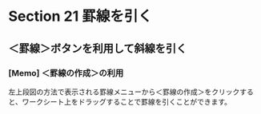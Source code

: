 # Section 21 罫線を引く

## ＜罫線＞ボタンを利用して斜線を引く

### [Memo] ＜罫線の作成＞の利用

左上段図の方法で表示される罫線メニューから＜罫線の作成＞をクリックすると、ワークシート上をドラッグすることで罫線を引くことができます。
